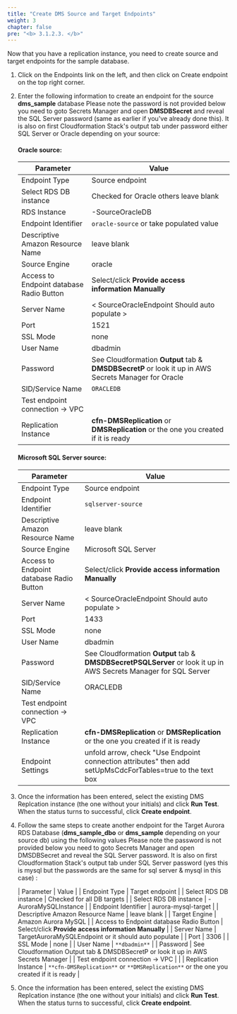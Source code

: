 ```yaml
---
title: "Create DMS Source and Target Endpoints"
weight: 3
chapter: false
pre: "<b> 3.1.2.3. </b>"
---
```


Now that you have a replication instance, you need to create source and target endpoints for the sample database.

1. Click on the Endpoints link on the left, and then click on Create endpoint on the top right corner.

1. Enter the following information to create an endpoint for the source **dms_sample** database Please note the password is not provided below you need to goto Secrets Manager and open **DMSDBSecret** and reveal the SQL Server password (same as earlier if you've already done this). It is also on first Cloudformation Stack's output tab under password either SQL Server or Oracle depending on your source:

    #### Oracle source:

    |  Parameter	 |  Value  |
    |----------------|-----------------------|
    |  Endpoint Type	 |  Source endpoint  |
    |  Select RDS DB instance	 |  Checked for Oracle others leave blank  |
    |  RDS Instance	 |  <StackName>-SourceOracleDB  |
    |  Endpoint Identifier	 |  `oracle-source` or take populated value  |
    |  Descriptive Amazon Resource Name	 |  leave blank  |
    |  Source Engine	 |  oracle  |
    |  Access to Endpoint database Radio Button	 |  Select/click **Provide access information Manually**  |
    |  Server Name	 |  < SourceOracleEndpoint Should auto populate >  |
    |  Port	 |  1521  |
    |  SSL Mode	 |  none  |
    |  User Name	 |  dbadmin  |
    |  Password	 |  See Cloudformation **Output** tab & **DMSDBSecretP** or look it up in AWS Secrets Manager for Oracle  |
    |  SID/Service Name	 |  `ORACLEDB`  |
    |  Test endpoint connection -> VPC	 |  <VPC ID with DMSVpc in the name from Environment Setup Step>  |
    |  Replication Instance	 |  **cfn-DMSReplication** or **DMSReplication** or the one you created if it is ready  |

    #### Microsoft SQL Server source:

    |  Parameter	 |  Value  |
    |----------------|-----------------------|
    |  Endpoint Type	 |  Source endpoint  |
    |  Endpoint Identifier	 |  `sqlserver-source`  |
    |  Descriptive Amazon Resource Name	 |  leave blank  |
    |  Source Engine	 |  Microsoft SQL Server  |
    |  Access to Endpoint database Radio Button	 |  Select/click **Provide access information Manually**  |
    |  Server Name	 |  < SourceOracleEndpoint Should auto populate >  |
    |  Port	 |  1433  |
    |  SSL Mode	 |  none  |
    |  User Name	 |  dbadmin  |
    |  Password	 |  See Cloudformation **Output** tab & **DMSDBSecretPSQLServer** or look it up in AWS Secrets Manager for SQL Server  |
    |  SID/Service Name	 |  ORACLEDB  |
    |  Test endpoint connection -> VPC	 |  <VPC ID with DMSVpc in the name from Environment Setup Step>  |
    |  Replication Instance	 |  **cfn-DMSReplication** or **DMSReplication** or the one you created if it is ready  |
    |  Endpoint Settings  |  	unfold arrow, check "Use Endpoint connection attributes" then add setUpMsCdcForTables=true to the text box  |

1. Once the information has been entered, select the existing DMS Replcation instance (the one without your initials) and click **Run Test**. When the status turns to successful, click **Create endpoint**.

1. Follow the same steps to create another endpoint for the Target Aurora RDS Database (**dms_sample_dbo** or **dms_sample** depending on your source db) using the following values Please note the password is not provided below you need to goto Secrets Manager and open DMSDBSecret and reveal the SQL Server password. It is also on first Cloudformation Stack's output tab under SQL Server password (yes this is mysql but the passwords are the same for sql server & mysql in this case) :

    |  Parameter	 |  Value  |
    |  Endpoint Type	 |  Target endpoint  |
    |  Select RDS DB instance	 |  Checked for all DB targets  |
    |  Select RDS DB instance	 |  <StackName>-AuroraMySQLInstance  |
    |  Endpoint Identifier	 |  aurora-mysql-target  |
    |  Descriptive Amazon Resource Name	 |  leave blank  |
    |  Target Engine	 |  Amazon Aurora MySQL  |
    |  Access to Endpoint database Radio Button	 |  Select/click **Provide access information Manually**  |
    |  Server Name	 |  TargetAuroraMySQLEndpoint or it should auto populate  |
    |  Port	 |  3306  |
    |  SSL Mode	 |  none  |
    |  User Name	 |  `**dbadmin**`  |
    |  Password	 |  See Cloudformation Output tab & DMSDBSecretP or look it up in AWS Secrets Manager  |
    |  Test endpoint connection -> VPC	 |  <VPC ID with DMSVpc in the name from Environment Setup Step>  |
    |  Replication Instance	 |  `**cfn-DMSReplication**` or `**DMSReplication**` or the one you created if it is ready  |

1. Once the information has been entered, select the existing DMS Replcation instance (the one without your initials) and click **Run Test**. When the status turns to successful, click **Create endpoint**.